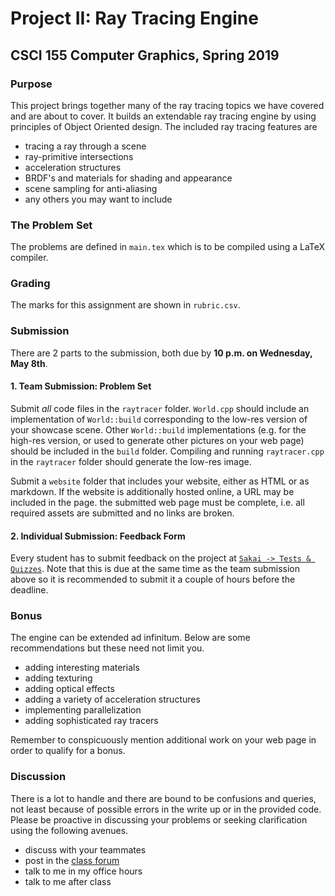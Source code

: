 # Project II: Ray Tracing Engine

## CSCI 155 Computer Graphics, Spring 2019

### Purpose

This project brings together many of the ray tracing topics we have covered and are about to cover. It builds an extendable ray tracing engine by using principles of Object Oriented design. The included ray tracing features are

- tracing a ray through a scene
- ray-primitive intersections
- acceleration structures
- BRDF's and materials for shading and appearance
- scene sampling for anti-aliasing
- any others you may want to include

### The Problem Set

The problems are defined in `main.tex` which is to be compiled using a LaTeX compiler.

### Grading

The marks for this assignment are shown in `rubric.csv`.

### Submission

There are 2 parts to the submission, both due by __10 p.m. on Wednesday, May 8th__.

#### 1. Team Submission: Problem Set

Submit _all_ code files in the `raytracer` folder. `World.cpp` should include an implementation of `World::build` corresponding to the low-res version of your showcase scene. Other `World::build` implementations (e.g. for the high-res version, or used to generate other pictures on your web page) should be included in the `build` folder. Compiling and running `raytracer.cpp` in the `raytracer` folder should generate the low-res image.

Submit a `website` folder that includes your website, either as HTML or as markdown. If the website is additionally hosted online, a URL may be included in the page. the submitted web page must be complete, i.e. all required assets are submitted and no links are broken.

#### 2. Individual Submission: Feedback Form
Every student has to submit feedback on the project at [`Sakai -> Tests & Quizzes`](https://sakai.claremont.edu/x/u9zokH). Note that this is due at the same time as the team submission above so it is recommended to submit it a couple of hours before the deadline.

### Bonus

The engine can be extended ad infinitum. Below are some recommendations but these need not limit you.

- adding interesting materials
- adding texturing
- adding optical effects
- adding a variety of acceleration structures
- implementing parallelization
- adding sophisticated ray tracers

Remember to conspicuously mention additional work on your web page in order to qualify for a bonus.

### Discussion

There is a lot to handle and there are bound to be confusions and queries, not least because of possible errors in the write up or in the provided code. Please be proactive in discussing your problems or seeking clarification using the following avenues.

- discuss with your teammates
- post in the [class forum](https://workplace.facebook.com/groups/354167592088891/)
- talk to me in my office hours
- talk to me after class
